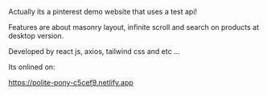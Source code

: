 Actually its a pinterest demo website that uses a test api!

Features are about masonry layout, infinite scroll and search on products at desktop version.

Developed by react js, axios, tailwind css and etc ... 
 
Its onlined on: 
 
https://polite-pony-c5cef9.netlify.app